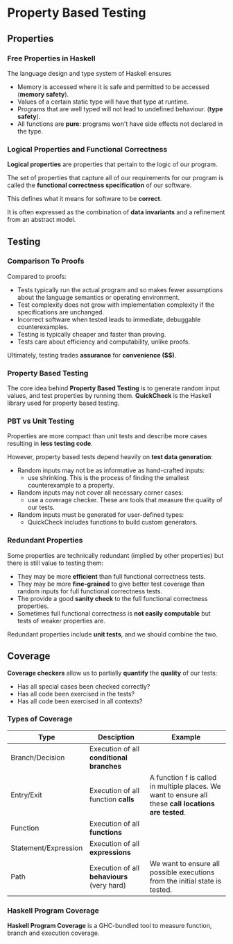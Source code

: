 # Property Based Testing

## Properties
### Free Properties in Haskell
The language design and type system of Haskell ensures
- Memory is accessed where it is safe and permitted to be accessed (**memory safety**).
- Values of a certain static type will have that type at runtime. 
- Programs that are well typed will not lead to undefined behaviour. (**type safety**).
- All functions are **pure**: programs won't have side effects not declared in the type.

### Logical Properties and Functional Correctness
**Logical properties** are properties that pertain to the logic of our program.

The set of properties that capture all of our requirements for our program is called the **functional correctness specification** of our software.

This defines what it means for software to be **correct**.

It is often expressed as the combination of **data invariants** and a refinement from an abstract model.

## Testing
### Comparison To Proofs
Compared to proofs:
- Tests typically run the actual program and so makes fewer assumptions about the language semantics or operating environment.
- Test complexity does not grow with implementation complexity if the specifications are unchanged.
- Incorrect software when tested leads to immediate, debuggable counterexamples.
- Testing is typically cheaper and faster than proving.
- Tests care about efficiency and computability, unlike proofs.

Ultimately, testing trades **assurance** for **convenience ($$)**.

### Property Based Testing
The core idea behind **Property Based Testing** is to generate random input values, and test properties by running them.
**QuickCheck** is the Haskell library used for property based testing.

### PBT vs Unit Testing
Properties are more compact than unit tests and describe more cases resulting in **less testing code**.

However, property based tests depend heavily on **test data generation**:
- Random inputs may not be as informative as hand-crafted inputs:
  - use shrinking. This is the process of finding the smallest counterexample to a property.
- Random inputs may not cover all necessary corner cases:
  - use a coverage checker. These are tools that measure the quality of our tests.
- Random inputs must be generated for user-defined types:
  - QuickCheck includes functions to build custom generators.
  
### Redundant Properties
Some properties are technically redundant (implied by other properties) but there is still value to testing them:
- They may be more **efficient** than full functional correctness tests. 
- They may be more **fine-grained** to give better test coverage than random inputs for full functional correctness tests.
- The provide a good **sanity check** to the full functional correctness properties.
- Sometimes full functional correctness is **not easily computable** but tests of weaker properties are.

Redundant properties include **unit tests**, and we should combine the two.
 
## Coverage
**Coverage checkers** allow us to partially **quantify** the **quality** of our tests:
- Has all special cases been checked correctly?
- Has all code been exercised in the tests?
- Has all code been exercised in all contexts?

### Types of Coverage

|Type | Desciption | Example |
| --- | ---------- | ------- |
| Branch/Decision | Execution of all **conditional branches** | 
| Entry/Exit | Execution of all function **calls** | A function f is called in multiple places. We want to ensure all these **call locations are tested**. |
| Function | Execution of all **functions** |
| Statement/Expression | Execution of all **expressions** |
| Path | Execution of all **behaviours** (very hard) | We want to ensure all possible executions from the initial state is tested. |

### Haskell Program Coverage
**Haskell Program Coverage** is a GHC-bundled tool to measure function, branch and execution coverage.
